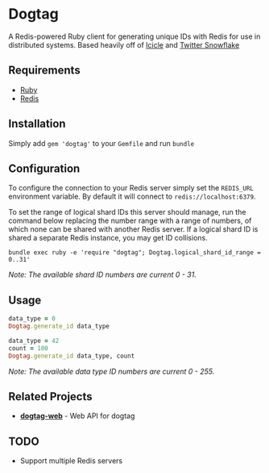 Dogtag
======

A Redis-powered Ruby client for generating unique IDs with Redis for use in distributed systems. Based heavily off of [Icicle](https://github.com/intenthq/icicle/) and [Twitter Snowflake](https://github.com/intenthq/icicle/)

Requirements
------------
- [Ruby](https://www.ruby-lang.org)
- [Redis](https://redis.io/)

Installation
------------

Simply add `gem 'dogtag'` to your `Gemfile` and run `bundle`

Configuration
-------------

To configure the connection to your Redis server simply set the `REDIS_URL` environment variable. By default it will connect to `redis://localhost:6379`.

To set the range of logical shard IDs this server should manage, run the command below replacing the number range with a range of numbers, of which none can be shared with another Redis server. If a logical shard ID is shared a separate Redis instance, you may get ID collisions.

```shell
bundle exec ruby -e 'require "dogtag"; Dogtag.logical_shard_id_range = 0..31'
```

*Note: The available shard ID numbers are current 0 - 31.*

Usage
-------

```ruby
data_type = 0
Dogtag.generate_id data_type
```

```ruby
data_type = 42
count = 100
Dogtag.generate_id data_type, count
```

*Note: The available data type ID numbers are current 0 - 255.*

Related Projects
----------------
- __[dogtag-web](https://github.com/zillyinc/dogtag-web)__ - Web API for dogtag

TODO
----
- Support multiple Redis servers
